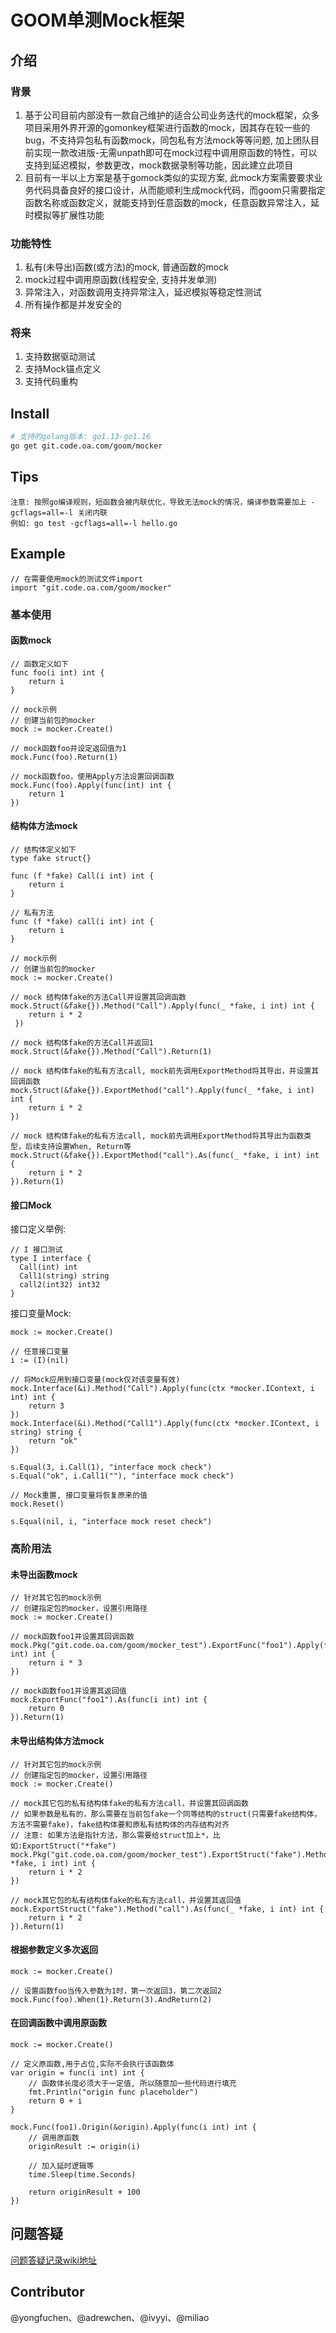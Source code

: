 # GOOM单测Mock框架
## 介绍
### 背景
1. 基于公司目前内部没有一款自己维护的适合公司业务迭代的mock框架，众多项目采用外界开源的gomonkey框架进行函数的mock，因其存在较一些的bug，不支持异包私有函数mock，同包私有方法mock等等问题, 加上团队目前实现一款改进版-无需unpath即可在mock过程中调用原函数的特性，可以支持到延迟模拟，参数更改，mock数据录制等功能，因此建立此项目
2. 目前有一半以上方案是基于gomock类似的实现方案, 此mock方案需要要求业务代码具备良好的接口设计，从而能顺利生成mock代码，而goom只需要指定函数名称或函数定义，就能支持到任意函数的mock，任意函数异常注入，延时模拟等扩展性功能

### 功能特性
1. 私有(未导出)函数(或方法)的mock, 普通函数的mock
2. mock过程中调用原函数(线程安全, 支持并发单测)
3. 异常注入，对函数调用支持异常注入，延迟模拟等稳定性测试
4. 所有操作都是并发安全的

### 将来
1. 支持数据驱动测试
2. 支持Mock锚点定义
3. 支持代码重构

## Install
```bash
# 支持的golang版本: go1.13-go1.16
go get git.code.oa.com/goom/mocker
```

## Tips
```
注意: 按照go编译规则，短函数会被内联优化，导致无法mock的情况，编译参数需要加上 -gcflags=all=-l 关闭内联
例如: go test -gcflags=all=-l hello.go
```

## Example
```golang
// 在需要使用mock的测试文件import
import "git.code.oa.com/goom/mocker"
```
### 基本使用
#### 函数mock
```golang
// 函数定义如下
func foo(i int) int {
    return i
}

// mock示例
// 创建当前包的mocker
mock := mocker.Create()

// mock函数foo并设定返回值为1
mock.Func(foo).Return(1)

// mock函数foo，使用Apply方法设置回调函数
mock.Func(foo).Apply(func(int) int {
    return 1
})
```

#### 结构体方法mock
```golang
// 结构体定义如下
type fake struct{}

func (f *fake) Call(i int) int {
    return i
}

// 私有方法
func (f *fake) call(i int) int {
    return i
}

// mock示例
// 创建当前包的mocker
mock := mocker.Create()

// mock 结构体fake的方法Call并设置其回调函数
mock.Struct(&fake{}).Method("Call").Apply(func(_ *fake, i int) int {
    return i * 2
 })

// mock 结构体fake的方法Call并返回1
mock.Struct(&fake{}).Method("Call").Return(1)

// mock 结构体fake的私有方法call, mock前先调用ExportMethod将其导出，并设置其回调函数
mock.Struct(&fake{}).ExportMethod("call").Apply(func(_ *fake, i int) int {
    return i * 2
})

// mock 结构体fake的私有方法call, mock前先调用ExportMethod将其导出为函数类型，后续支持设置When, Return等
mock.Struct(&fake{}).ExportMethod("call").As(func(_ *fake, i int) int {
    return i * 2
}).Return(1)
```

#### 接口Mock
接口定义举例:
```golang
// I 接口测试
type I interface {
  Call(int) int
  Call1(string) string
  call2(int32) int32
}
```
接口变量Mock:
```golang
mock := mocker.Create()

// 任意接口变量
i := (I)(nil)

// 将Mock应用到接口变量(mock仅对该变量有效)
mock.Interface(&i).Method("Call").Apply(func(ctx *mocker.IContext, i int) int {
    return 3
})
mock.Interface(&i).Method("Call1").Apply(func(ctx *mocker.IContext, i string) string {
    return "ok"
})

s.Equal(3, i.Call(1), "interface mock check")
s.Equal("ok", i.Call1(""), "interface mock check")

// Mock重置, 接口变量将恢复原来的值
mock.Reset()

s.Equal(nil, i, "interface mock reset check")
```

### 高阶用法
#### 未导出函数mock
```golang
// 针对其它包的mock示例
// 创建指定包的mocker，设置引用路径
mock := mocker.Create()

// mock函数foo1并设置其回调函数
mock.Pkg("git.code.oa.com/goom/mocker_test").ExportFunc("foo1").Apply(func(i int) int {
    return i * 3
})

// mock函数foo1并设置其返回值
mock.ExportFunc("foo1").As(func(i int) int {
    return 0
}).Return(1)
```

#### 未导出结构体方法mock
```golang
// 针对其它包的mock示例
// 创建指定包的mocker，设置引用路径
mock := mocker.Create()

// mock其它包的私有结构体fake的私有方法call，并设置其回调函数
// 如果参数是私有的，那么需要在当前包fake一个同等结构的struct(只需要fake结构体，方法不需要fake)，fake结构体要和原私有结构体的内存结构对齐
// 注意: 如果方法是指针方法，那么需要给struct加上*，比如:ExportStruct("*fake")
mock.Pkg("git.code.oa.com/goom/mocker_test").ExportStruct("fake").Method("call").Apply(func(_ *fake, i int) int {
    return i * 2
})

// mock其它包的私有结构体fake的私有方法call，并设置其返回值
mock.ExportStruct("fake").Method("call").As(func(_ *fake, i int) int {
    return i * 2
}).Return(1)
```

#### 根据参数定义多次返回
```golang
mock := mocker.Create()

// 设置函数foo当传入参数为1时，第一次返回3，第二次返回2
mock.Func(foo).When(1).Return(3).AndReturn(2)
```

#### 在回调函数中调用原函数
```golang
mock := mocker.Create()

// 定义原函数,用于占位,实际不会执行该函数体
var origin = func(i int) int {
    // 函数体长度必须大于一定值, 所以随意加一些代码进行填充
    fmt.Println("origin func placeholder")
    return 0 + i
}

mock.Func(foo1).Origin(&origin).Apply(func(i int) int {
    // 调用原函数
    originResult := origin(i)

    // 加入延时逻辑等
    time.Sleep(time.Seconds)

    return originResult + 100
})
```

## 问题答疑
[问题答疑记录wiki地址](https://iwiki.woa.com/pages/viewpage.action?pageId=263748529)


## Contributor
@yongfuchen、@adrewchen、@ivyyi、@miliao

